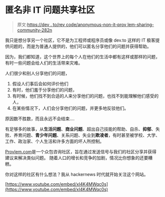 # 匿名非 IT 问题共享社区

> 原文:[https://dev . to/rev code/anonymous-non-it-prov lem-sharing-community-282n](https://dev.to/revcode/anonymously-non-it-provlem-sharing-community-282n)

我只是想分享另一个社区，它不是为工程师或程序员或像 dev.to 这样的 IT 极客提供问题的，而是为普通人提供的，他们可以匿名分享他们的问题并获得帮助。

因为，我们都知道，这个世界上的每个人在他们的生活中都有这样或那样的问题，有时一些问题会给人们的生活带来灾难。

人们很少和别人分享他们的问题，

1.  假设人们事后会如何评价他们
2.  有时，他们羞于分享他们的问题，
3.  有时候，他们找不到合适的人来分享他们的问题，也找不到能理解他们感受的人，
4.  在某些情况下，人们会分享他们的问题，并更多地反驳他们。

原因数不胜数，而且永远不会结束....

有足够多的故事，从**生活问题**、**商业问题**、超出自己技能的帮助、自杀、**抑郁**、失败、养育问题、**青少年问题**、关系问题、失业到**欺凌者**，有时甚至被学校、大学、工作、政治家、个人生活和许多方面的坏人所控制。

[Provlem.com](https://provlem.com)是一个众包咨询社区，旨在通过发送信号与我们的社区分享并获得建议来解决类似问题。
随着人口的增长和竞争的加剧，情况比你想象的还要糟糕。

你对这样的社区有什么想法？我从 hackernews 时代就开始关注这个网站。

[https://www.youtube.com/embed/xI4K4MWqc0s](https://www.youtube.com/embed/xI4K4MWqc0s)